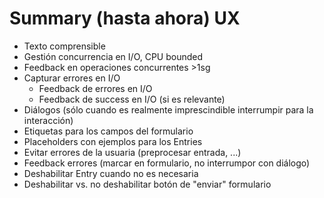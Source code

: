 # Summary (hasta ahora) UX

  * Texto comprensible
  * Gestión concurrencia en I/O, CPU bounded
  * Feedback en operaciones concurrentes >1sg
  * Capturar errores en I/O
    * Feedback de errores en I/O
    * Feedback de success en I/O (si es relevante)
  * Diálogos (sólo cuando es realmente imprescindible interrumpir para la interacción) 
  * Etiquetas para los campos del formulario
  * Placeholders con ejemplos para los Entries
  * Evitar errores de la usuaria (preprocesar entrada, ...)
  * Feedback errores (marcar en formulario, no interrumpor con diálogo)
  * Deshabilitar Entry cuando no es necesaria
  * Deshabilitar vs. no deshabilitar botón de "enviar" formulario
